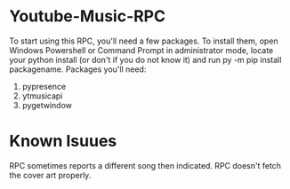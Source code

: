 # Youtube-Music-RPC
To start using this RPC, you'll need a few packages. To install them, open Windows Powershell or Command Prompt in administrator mode, locate your python install (or don't if you do not know it) and run py -m pip install packagename.
Packages you'll need:
1. pypresence
2. ytmusicapi
3. pygetwindow
# Known Isuues
RPC sometimes reports a different song then indicated.
RPC doesn't fetch the cover art properly.
